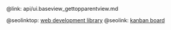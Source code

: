 @link: api/ui.baseview_gettopparentview.md

@seolinktop: [web development library](https://webix.com)
@seolink: [kanban board](https://webix.com/kanban/)